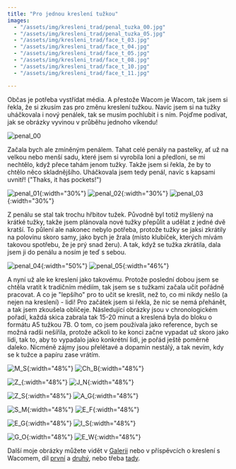```yaml
---
title: "Pro jednou kreslení tužkou"
images:
  - "/assets/img/kresleni_trad/penal_tuzka_00.jpg"
  - "/assets/img/kresleni_trad/penal_tuzka_05.jpg"
  - "/assets/img/kresleni_trad/face_t_03.jpg"
  - "/assets/img/kresleni_trad/face_t_04.jpg"
  - "/assets/img/kresleni_trad/face_t_05.jpg"
  - "/assets/img/kresleni_trad/face_t_08.jpg"
  - "/assets/img/kresleni_trad/face_t_10.jpg"
  - "/assets/img/kresleni_trad/face_t_11.jpg"

---
```


<!--begin_excerpt-->

Občas je potřeba vystřídat média. A přestože Wacom je Wacom, tak jsem si řekla, že si zkusím zas pro změnu kreslení tužkou. Navíc jsem si na tužky uháčkovala i nový penálek, tak se musím pochlubit i s ním. Pojďme podívat, jak se obrázky vyvinou v průběhu jednoho víkendu!

<!--end_excerpt-->

![penal_00](/assets/img/kresleni_trad/penal_tuzka_00.jpg)

Začala bych ale zmíněným penálem. Tahat celé penály na pastelky, ať už na velkou nebo menší sadu, které jsem si vyrobila loni a předloni, se mi nechtělo, když přece tahám jenom tužky. Takže jsem si řekla, že by to chtělo něco skladnějšího. Uháčkovala jsem tedy penál, navíc s kapsami uvnitř! ("Thaks, it has pockets!")

![penal_01](/assets/img/kresleni_trad/penal_tuzka_01.jpg){:width="30%"} ![penal_02](/assets/img/kresleni_trad/penal_tuzka_02.jpg){:width="30%"} ![penal_03](/assets/img/kresleni_trad/penal_tuzka_03.jpg){:width="30%"}

Z penálu se stal tak trochu hřbitov tužek. Původně byl totiž myšlený na krátké tužky, takže jsem plánovala nové tužky přepůlit a udělat z jedné dvě kratší. To půlení ale nakonec nebylo potřeba, protože tužky se jaksi zkrátily na polovinu skoro samy, jako bych je žrala (místo klubíček, kterých mívám takovou spotřebu, že je prý snad žeru). A tak, když se tužka zkrátila, dala jsem ji do penálu a nosím je teď s sebou. 

![penal_04](/assets/img/kresleni_trad/penal_tuzka_04.jpg){:width="50%"} ![penal_05](/assets/img/kresleni_trad/penal_tuzka_05.jpg){:width="46%"}

A nyní už ale ke kreslení jako takovému. Protože poslední dobou jsem se chtěla vratit k tradičním médiím, tak jsem se s tužkami začala učit pořádně pracovat. A co je "lepšího" pro to učit se kreslit, než to, co mi nikdy nešlo (a nejen na kreslení) - lidi! 
Pro začátek jsem si řekla, že nic se nemá přehánět, a tak jsem zkoušela obličeje. Následující obrázky jsou v chronologickém pořadí, každá skica zabrala tak 15-20 minut a kreslená byla do bloku o formátu A5 tužkou 7B. O tom, co jsem používala jako reference, bych se možná radši nešířila, protože ačkoli to ke konci začne vypadat už skoro jako lidi, tak to, aby to vypadalo jako konkrétní lidi, je pořád ještě poměrně daleko. Nicméně zájmy jsou přelétavé a dopamin nestálý, a tak nevím, kdy se k tužce a papíru zase vrátím. 

![M_S](/assets/img/kresleni_trad/face_t_01.jpg){:width="48%"} ![Ch_B](/assets/img/kresleni_trad/face_t_02.jpg){:width="48%"}

![Z_](/assets/img/kresleni_trad/face_t_03.jpg){:width="48%"} ![J_N](/assets/img/kresleni_trad/face_t_04.jpg){:width="48%"}

![Z_S](/assets/img/kresleni_trad/face_t_05.jpg){:width="48%"} ![A_G](/assets/img/kresleni_trad/face_t_06.jpg){:width="48%"}

![S_M](/assets/img/kresleni_trad/face_t_07.jpg){:width="48%"} ![E_F](/assets/img/kresleni_trad/face_t_08.jpg){:width="48%"}

![E_G](/assets/img/kresleni_trad/face_t_09.jpg){:width="48%"} ![I_S](/assets/img/kresleni_trad/face_t_10.jpg){:width="48%"}

![G_O](/assets/img/kresleni_trad/face_t_11.jpg){:width="48%"} ![E_W](/assets/img/kresleni_trad/face_t_12.jpg){:width="48%"}

Další moje obrázky můžete vidět v [Galerii](/galerie/) nebo v příspěvcích o kreslení s Wacomem, díl [první](https://matcha1309.github.io/Kresleni-s-Wacomem/) a [druhý](https://matcha1309.github.io/Kresleni-s-Wacomem2/), nebo třeba [tady](https://matcha1309.github.io/Lide-Hravi/).
